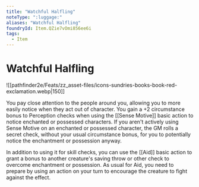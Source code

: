 ```yaml
---
title: "Watchful Halfling"
noteType: ":luggage:"
aliases: "Watchful Halfling"
foundryId: Item.QZie7vOmi856ee6i
tags:
  - Item
---
```


# Watchful Halfling
![[pathfinder2e/Feats/zz_asset-files/icons-sundries-books-book-red-exclamation.webp|150]]

You pay close attention to the people around you, allowing you to more easily notice when they act out of character. You gain a +2 circumstance bonus to Perception checks when using the [[Sense Motive]] basic action to notice enchanted or possessed characters. If you aren't actively using Sense Motive on an enchanted or possessed character, the GM rolls a secret check, without your usual circumstance bonus, for you to potentially notice the enchantment or possession anyway.

In addition to using it for skill checks, you can use the [[Aid]] basic action to grant a bonus to another creature's saving throw or other check to overcome enchantment or possession. As usual for Aid, you need to prepare by using an action on your turn to encourage the creature to fight against the effect.
